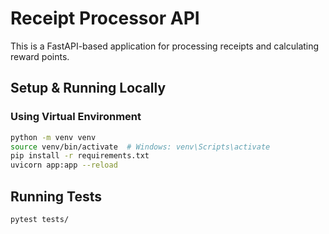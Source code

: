 # Receipt Processor API

This is a FastAPI-based application for processing receipts and calculating reward points.

## Setup & Running Locally

### Using Virtual Environment

```sh
python -m venv venv
source venv/bin/activate  # Windows: venv\Scripts\activate
pip install -r requirements.txt
uvicorn app:app --reload
```

## Running Tests

```sh
pytest tests/
```
